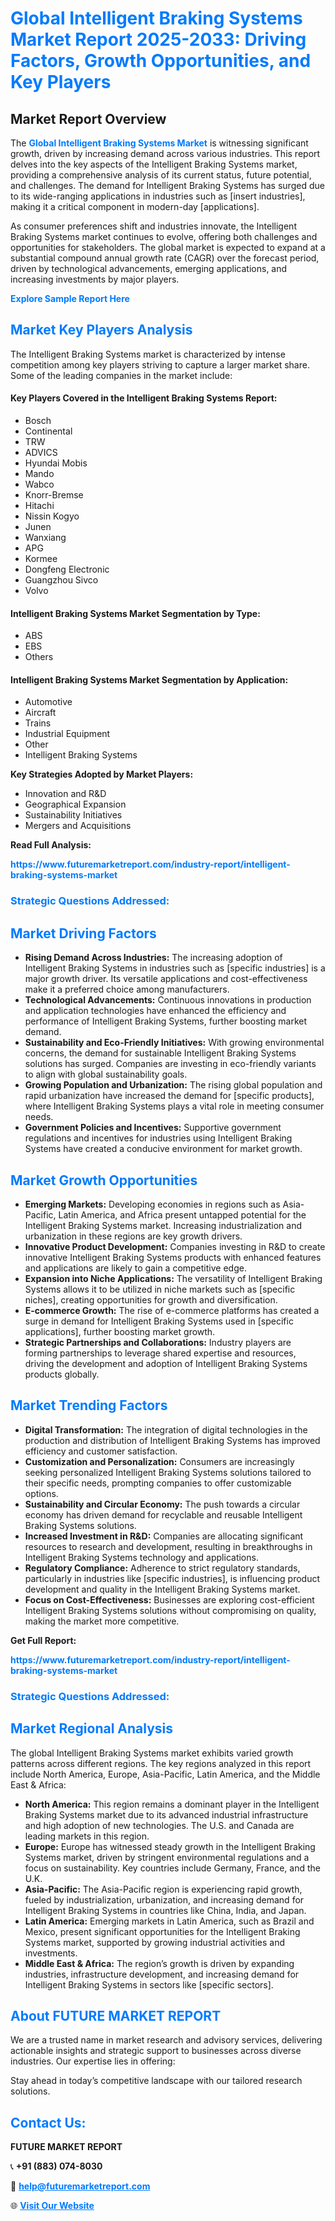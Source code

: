 <h1 style="color: #007BFF;">Global Intelligent Braking Systems Market Report 2025-2033: Driving Factors, Growth Opportunities, and Key Players</h1>

<section id="overview">
<h2>Market Report Overview</h2>
<p>The <a href="https://www.futuremarketreport.com/industry-report/intelligent-braking-systems-market" style="color: #007BFF; text-decoration: none;"><strong>Global Intelligent Braking Systems Market</strong></a> is witnessing significant growth, driven by increasing demand across various industries. This report delves into the key aspects of the Intelligent Braking Systems market, providing a comprehensive analysis of its current status, future potential, and challenges. The demand for Intelligent Braking Systems has surged due to its wide-ranging applications in industries such as [insert industries], making it a critical component in modern-day [applications].</p>
<p>As consumer preferences shift and industries innovate, the Intelligent Braking Systems market continues to evolve, offering both challenges and opportunities for stakeholders. The global market is expected to expand at a substantial compound annual growth rate (CAGR) over the forecast period, driven by technological advancements, emerging applications, and increasing investments by major players.</p>
</section>

<section id="overview">
<p><a href="https://www.futuremarketreport.com/request-sample/reportId=110887" style="color: #007BFF; text-decoration: none;"><strong>Explore Sample Report Here</strong></a></p>
</section>

<section id="key-players">
<h2 style="color: #007BFF;">Market Key Players Analysis</h2>
<p>The Intelligent Braking Systems market is characterized by intense competition among key players striving to capture a larger market share. Some of the leading companies in the market include:</p>
<h4>Key Players Covered in the Intelligent Braking Systems Report:</h4>
<ul><li>Bosch</li><li>Continental</li><li>TRW</li><li>ADVICS</li><li>Hyundai Mobis</li><li>Mando</li><li>Wabco</li><li>Knorr-Bremse</li><li>Hitachi</li><li>Nissin Kogyo</li><li>Junen</li><li>Wanxiang</li><li>APG</li><li>Kormee</li><li>Dongfeng Electronic</li><li>Guangzhou Sivco</li><li>Volvo</li></ul>
<h4>Intelligent Braking Systems Market Segmentation by Type:</h4>
<ul><li>ABS</li><li>EBS</li><li>Others</li></ul>

<h4>Intelligent Braking Systems Market Segmentation by Application:</h4>
<ul><li>Automotive</li><li>Aircraft</li><li>Trains</li><li>Industrial Equipment</li><li>Other</li><li>Intelligent Braking Systems</li></ul>
<p><strong>Key Strategies Adopted by Market Players:</strong></p>
<ul>
<li>Innovation and R&D</li>
<li>Geographical Expansion</li>
<li>Sustainability Initiatives</li>
<li>Mergers and Acquisitions</li>
</ul>
</section>

<section>
<p><strong>Read Full Analysis: </strong></p><a href="https://www.futuremarketreport.com/industry-report/intelligent-braking-systems-market" style="color: #007BFF; text-decoration: none;"><strong>https://www.futuremarketreport.com/industry-report/intelligent-braking-systems-market</strong></a>
<h3 style="color: #007BFF;">Strategic Questions Addressed:</h3>
</section>

<section id="driving-factors">
<h2 style="color: #007BFF;">Market Driving Factors</h2>
<ul>
<li><strong>Rising Demand Across Industries:</strong> The increasing adoption of Intelligent Braking Systems in industries such as [specific industries] is a major growth driver. Its versatile applications and cost-effectiveness make it a preferred choice among manufacturers.</li>
<li><strong>Technological Advancements:</strong> Continuous innovations in production and application technologies have enhanced the efficiency and performance of Intelligent Braking Systems, further boosting market demand.</li>
<li><strong>Sustainability and Eco-Friendly Initiatives:</strong> With growing environmental concerns, the demand for sustainable Intelligent Braking Systems solutions has surged. Companies are investing in eco-friendly variants to align with global sustainability goals.</li>
<li><strong>Growing Population and Urbanization:</strong> The rising global population and rapid urbanization have increased the demand for [specific products], where Intelligent Braking Systems plays a vital role in meeting consumer needs.</li>
<li><strong>Government Policies and Incentives:</strong> Supportive government regulations and incentives for industries using Intelligent Braking Systems have created a conducive environment for market growth.</li>
</ul>
</section>

<section id="growth-opportunities">
<h2 style="color: #007BFF;">Market Growth Opportunities</h2>
<ul>
<li><strong>Emerging Markets:</strong> Developing economies in regions such as Asia-Pacific, Latin America, and Africa present untapped potential for the Intelligent Braking Systems market. Increasing industrialization and urbanization in these regions are key growth drivers.</li>
<li><strong>Innovative Product Development:</strong> Companies investing in R&D to create innovative Intelligent Braking Systems products with enhanced features and applications are likely to gain a competitive edge.</li>
<li><strong>Expansion into Niche Applications:</strong> The versatility of Intelligent Braking Systems allows it to be utilized in niche markets such as [specific niches], creating opportunities for growth and diversification.</li>
<li><strong>E-commerce Growth:</strong> The rise of e-commerce platforms has created a surge in demand for Intelligent Braking Systems used in [specific applications], further boosting market growth.</li>
<li><strong>Strategic Partnerships and Collaborations:</strong> Industry players are forming partnerships to leverage shared expertise and resources, driving the development and adoption of Intelligent Braking Systems products globally.</li>
</ul>
</section>

<section id="trending-factors">
<h2 style="color: #007BFF;">Market Trending Factors</h2>
<ul>
<li><strong>Digital Transformation:</strong> The integration of digital technologies in the production and distribution of Intelligent Braking Systems has improved efficiency and customer satisfaction.</li>
<li><strong>Customization and Personalization:</strong> Consumers are increasingly seeking personalized Intelligent Braking Systems solutions tailored to their specific needs, prompting companies to offer customizable options.</li>
<li><strong>Sustainability and Circular Economy:</strong> The push towards a circular economy has driven demand for recyclable and reusable Intelligent Braking Systems solutions.</li>
<li><strong>Increased Investment in R&D:</strong> Companies are allocating significant resources to research and development, resulting in breakthroughs in Intelligent Braking Systems technology and applications.</li>
<li><strong>Regulatory Compliance:</strong> Adherence to strict regulatory standards, particularly in industries like [specific industries], is influencing product development and quality in the Intelligent Braking Systems market.</li>
<li><strong>Focus on Cost-Effectiveness:</strong> Businesses are exploring cost-efficient Intelligent Braking Systems solutions without compromising on quality, making the market more competitive.</li>
</ul>
</section>

<section>
<p><strong>Get Full Report: </strong></p><a href="https://www.futuremarketreport.com/industry-report/intelligent-braking-systems-market" style="color: #007BFF; text-decoration: none;"><strong>https://www.futuremarketreport.com/industry-report/intelligent-braking-systems-market</strong></a>
<h3 style="color: #007BFF;">Strategic Questions Addressed:</h3>
</section>


<section id="regional-analysis">
<h2 style="color: #007BFF;">Market Regional Analysis</h2>
<p>The global Intelligent Braking Systems market exhibits varied growth patterns across different regions. The key regions analyzed in this report include North America, Europe, Asia-Pacific, Latin America, and the Middle East & Africa:</p>
<ul>
<li><strong>North America:</strong> This region remains a dominant player in the Intelligent Braking Systems market due to its advanced industrial infrastructure and high adoption of new technologies. The U.S. and Canada are leading markets in this region.</li>
<li><strong>Europe:</strong> Europe has witnessed steady growth in the Intelligent Braking Systems market, driven by stringent environmental regulations and a focus on sustainability. Key countries include Germany, France, and the U.K.</li>
<li><strong>Asia-Pacific:</strong> The Asia-Pacific region is experiencing rapid growth, fueled by industrialization, urbanization, and increasing demand for Intelligent Braking Systems in countries like China, India, and Japan.</li>
<li><strong>Latin America:</strong> Emerging markets in Latin America, such as Brazil and Mexico, present significant opportunities for the Intelligent Braking Systems market, supported by growing industrial activities and investments.</li>
<li><strong>Middle East & Africa:</strong> The region’s growth is driven by expanding industries, infrastructure development, and increasing demand for Intelligent Braking Systems in sectors like [specific sectors].</li>
</ul>
</section>

<footer>
<h2 style="color: #007BFF;">About FUTURE MARKET REPORT</h2>
<p>We are a trusted name in market research and advisory services, delivering actionable insights and strategic support to businesses across diverse industries. Our expertise lies in offering:</p>

<p>Stay ahead in today’s competitive landscape with our tailored research solutions.</p>

<h2 style="color: #007BFF;">Contact Us:</h2>
<p><strong>FUTURE MARKET REPORT</strong></p>
<p>📞 <strong>+91 (883) 074-8030</strong></p>
<p>📧 <strong><a href="mailto:help@futuremarketreport.com" style="color: #007BFF;">help@futuremarketreport.com</a></strong></p>
<p>🌐 <strong><a href="https://www.futuremarketreport.com/" style="color: #007BFF;">Visit Our Website</a></strong></p>
</footer>